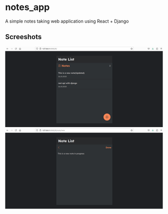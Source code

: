 # notes_app
A simple notes taking web application using React + Django

## Screeshots
![Home](screenshots/home.png)
![create-note](screenshots/note-creation.png)
